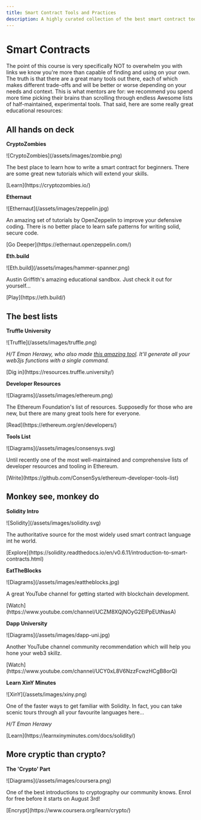 ```yaml
---
title: Smart Contract Tools and Practices
description: A highly curated collection of the best smart contract tools currently available.
---
```


# Smart Contracts

The point of this course is very specifically NOT to overwhelm you with links we know you're more than capable of finding and using on your own. The truth is that there are a great many tools out there, each of which makes different trade-offs and will be better or worse depending on your needs and context. This is what mentors are for: we recommend you spend more time picking their brains than scrolling through endless Awesome lists of half-maintained, experimental tools. That said, here are some really great educational resources:

## All hands on deck

<div markdown="1" class="card third sidebar gemoji tool">

**CryptoZombies**

<div markdown="2" class="tool-image">
![CryptoZombies](/assets/images/zombie.png)
</div>

The best place to learn how to write a smart contract for beginners. There are some great new tutorials which will extend your skills.

<div markdown="3" class="tool-link">
[Learn](https://cryptozombies.io/)
</div>

</div>

<div markdown="1" class="card third sidebar gemoji tool">

**Ethernaut**

<div markdown="2" class="tool-image">
![Ethernaut](/assets/images/zeppelin.jpg)
</div>

An amazing set of tutorials by OpenZeppelin to improve your defensive coding. There is no better place to learn safe patterns for writing solid, secure code.

<div markdown="3" class="tool-link">
[Go Deeper](https://ethernaut.openzeppelin.com/)
</div>

</div>

<div markdown="1" class="card third sidebar gemoji tool">

**Eth.build**

<div markdown="2" class="tool-image">
![Eth.build](/assets/images/hammer-spanner.png)
</div>

Austin Griffith's amazing educational sandbox. Just check it out for yourself...

<div markdown="3" class="tool-link">
[Play](https://eth.build/)
</div>

</div>

<div markdown="1" class="clear"></div>

## The best lists

<div markdown="1" class="card third sidebar gemoji tool tool">

**Truffle University**

<div markdown="2" class="tool-image">
![Truffle](/assets/images/truffle.png)
</div>

_H/T Eman Herawy, who also made [this amazing tool](). It'll generate all your web3js functions with a single command._

<div markdown="3" class="tool-link">
[Dig in](https://resources.truffle.university/)
</div>

</div>

<div markdown="1" class="card third sidebar gemoji tool">

**Developer Resources**

<div markdown="2" class="tool-image">
![Diagrams](/assets/images/ethereum.png)
</div>

The Ethereum Foundation's list of resources. Supposedly for those who are new, but there are many great tools here for everyone.

<div markdown="3" class="tool-link">
[Read](https://ethereum.org/en/developers/)
</div>

</div>

<div markdown="1" class="card third sidebar gemoji tool tool">

**Tools List**

<div markdown="2" class="tool-image">
![Diagrams](/assets/images/consensys.svg)
</div>

Until recently one of the most well-maintained and comprehensive lists of developer resources and tooling in Ethereum.

<div markdown="3" class="tool-link">
[Write](https://github.com/ConsenSys/ethereum-developer-tools-list)
</div>

</div>

<div markdown="1" class="clear"></div>

## Monkey see, monkey do

<div markdown="1" class="card third sidebar gemoji tool">

**Solidity Intro**

<div markdown="2" class="tool-image">
![Solidity](/assets/images/solidity.svg)
</div>

The authoritative source for the most widely used smart contract language int he world.

<div markdown="3" class="tool-link">
[Explore](https://solidity.readthedocs.io/en/v0.6.11/introduction-to-smart-contracts.html)
</div>

</div>

<div markdown="1" class="card third sidebar gemoji tool tool">

**EatTheBlocks**

<div markdown="2" class="tool-image">
![Diagrams](/assets/images/eattheblocks.jpg)
</div>

A great YouTube channel for getting started with blockchain development.

<div markdown="3" class="tool-link">
[Watch](https://www.youtube.com/channel/UCZM8XQjNOyG2ElPpEUtNasA)
</div>

</div>

<div markdown="1" class="card third sidebar gemoji tool tool">

**Dapp University**

<div markdown="2" class="tool-image">
![Diagrams](/assets/images/dapp-uni.jpg)
</div>

Another YouTube channel community recommendation which will help you hone your web3 skillz.

<div markdown="3" class="tool-link">
[Watch](https://www.youtube.com/channel/UCY0xL8V6NzzFcwzHCgB8orQ)
</div>

</div>

<div markdown="1" class="card third sidebar gemoji tool tool">

**Learn XinY Minutes**

<div markdown="2" class="tool-image">
![XinY](/assets/images/xiny.png)
</div>

One of the faster ways to get familiar with Solidity. In fact, you can take scenic tours through all your favourite languages here...

_H/T Eman Herawy_

<div markdown="3" class="tool-link">
[Learn](https://learnxinyminutes.com/docs/solidity/)
</div>

</div>

<div markdown="1" class="clear"></div>

## More cryptic than crypto?

<div markdown="1" class="card third sidebar gemoji tool tool">

**The 'Crypto' Part**

<div markdown="2" class="tool-image">
![Diagrams](/assets/images/coursera.png)
</div>

One of the best introductions to cryptography our community knows. Enrol for free before it starts on August 3rd!

<div markdown="3" class="tool-link">
[Encrypt](https://www.coursera.org/learn/crypto/)
</div>

</div>
